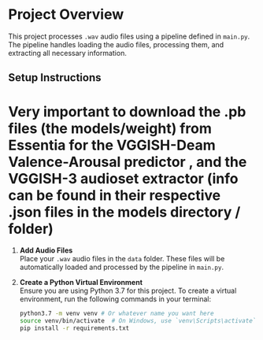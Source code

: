 # Project Overview

This project processes `.wav` audio files using a pipeline defined in `main.py`. The pipeline handles loading the audio files, processing them, and extracting all necessary information.

## Setup Instructions

# Very important to download the .pb files (the models/weight) from Essentia for the VGGISH-Deam Valence-Arousal predictor , and the VGGISH-3 audioset extractor (info can be found in their respective .json files in the models directory / folder)

1. **Add Audio Files**  
   Place your `.wav` audio files in the `data` folder. These files will be automatically loaded and processed by the pipeline in `main.py`.

2. **Create a Python Virtual Environment**  
   Ensure you are using Python 3.7 for this project. To create a virtual environment, run the following commands in your terminal:
   ```bash
   python3.7 -m venv venv # Or whatever name you want here 
   source venv/bin/activate  # On Windows, use `venv\Scripts\activate`
   pip install -r requirements.txt